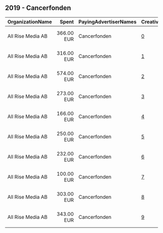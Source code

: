 ## 2019 - Cancerfonden 
|OrganizationName|Spent|PayingAdvertiserNames|CreativeUrls|Impressions|Genders|AgeBrackets|CountryCodes|BillingAddresses|CandidateBallotInformation|
|:---|---:|:---|:---|---:|:---|:---|:---|:---|:---|
|All Rise Media AB|366.00 EUR|Cancerfonden|[0](https://www.snap.com/political-ads/asset/83bd8d59fdf4f700795293b4462eaad741352f379d67948b8c7a107123ad1ce6?mediaType=mp4)|125,987|FEMALE|35+|sweden|"Klarabergsgatan 60,Stockholm,11121 ,SE"|Cancerfonden - The Swedish Cancer Society|
|All Rise Media AB|316.00 EUR|Cancerfonden|[1](https://www.snap.com/political-ads/asset/83bd8d59fdf4f700795293b4462eaad741352f379d67948b8c7a107123ad1ce6?mediaType=mp4)|59,821|||sweden|"Klarabergsgatan 60,Stockholm,11121 ,SE"|Cancerfonden - The Swedish Cancer Society|
|All Rise Media AB|574.00 EUR|Cancerfonden|[2](https://www.snap.com/political-ads/asset/83bd8d59fdf4f700795293b4462eaad741352f379d67948b8c7a107123ad1ce6?mediaType=mp4)|127,677|FEMALE|35+|sweden|"Klarabergsgatan 60,Stockholm,11121 ,SE"|Cancerfonden - The Swedish Cancer Society|
|All Rise Media AB|273.00 EUR|Cancerfonden|[3](https://www.snap.com/political-ads/asset/6a8dc5bf79ac00f2bf488f82a148d58dc640fab5eec9a20a3c1c36a069a88e55?mediaType=mp4)|74,376|FEMALE|35+|sweden|"Klarabergsgatan 60,Stockholm,11121 ,SE"||
|All Rise Media AB|166.00 EUR|Cancerfonden|[4](https://www.snap.com/political-ads/asset/6a8dc5bf79ac00f2bf488f82a148d58dc640fab5eec9a20a3c1c36a069a88e55?mediaType=mp4)|48,408|FEMALE|35+|sweden|"Klarabergsgatan 60,Stockholm,11121 ,SE"||
|All Rise Media AB|250.00 EUR|Cancerfonden|[5](https://www.snap.com/political-ads/asset/83bd8d59fdf4f700795293b4462eaad741352f379d67948b8c7a107123ad1ce6?mediaType=mp4)|43,578||20+|sweden|"Klarabergsgatan 60,Stockholm,11121 ,SE"|Cancerfonden - The Swedish Cancer Society|
|All Rise Media AB|232.00 EUR|Cancerfonden|[6](https://www.snap.com/political-ads/asset/83bd8d59fdf4f700795293b4462eaad741352f379d67948b8c7a107123ad1ce6?mediaType=mp4)|61,604|FEMALE|35+|sweden|"Klarabergsgatan 60,Stockholm,11121 ,SE"|Cancerfonden - The Swedish Cancer Society|
|All Rise Media AB|100.00 EUR|Cancerfonden|[7](https://www.snap.com/political-ads/asset/83bd8d59fdf4f700795293b4462eaad741352f379d67948b8c7a107123ad1ce6?mediaType=mp4)|16,091||20+|sweden|"Klarabergsgatan 60,Stockholm,11121 ,SE"|Cancerfonden - The Swedish Cancer Society|
|All Rise Media AB|303.00 EUR|Cancerfonden|[8](https://www.snap.com/political-ads/asset/83bd8d59fdf4f700795293b4462eaad741352f379d67948b8c7a107123ad1ce6?mediaType=mp4)|59,195|||sweden|"Klarabergsgatan 60,Stockholm,11121 ,SE"|Cancerfonden - The Swedish Cancer Society|
|All Rise Media AB|343.00 EUR|Cancerfonden|[9](https://www.snap.com/political-ads/asset/83bd8d59fdf4f700795293b4462eaad741352f379d67948b8c7a107123ad1ce6?mediaType=mp4)|106,387|FEMALE|35+|sweden|"Klarabergsgatan 60,Stockholm,11121 ,SE"|Cancerfonden - The Swedish Cancer Society|
